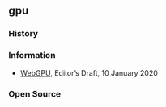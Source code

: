 ## gpu


### History


### Information
- [WebGPU](https://gpuweb.github.io/gpuweb/), Editor’s Draft, 10 January 2020



### Open Source



